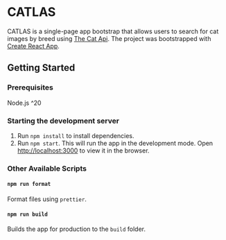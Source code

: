 # CATLAS

CATLAS is a single-page app bootstrap that allows users to search for cat images by breed using [The Cat Api](https://thecatapi.com/). The project was bootstrapped with [Create React App](https://github.com/facebook/create-react-app).

## Getting Started

### Prerequisites

Node.js ^20

### Starting the development server

1. Run `npm install` to install dependencies.
2. Run `npm start`. This will run the app in the development mode. Open [http://localhost:3000](http://localhost:3000) to view it in the browser.

### Other Available Scripts

#### `npm run format`

Format files using `prettier`.

#### `npm run build`

Builds the app for production to the `build` folder.
